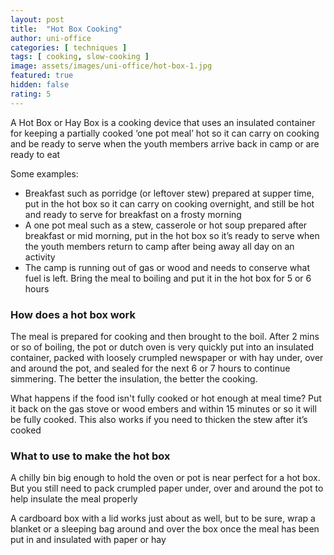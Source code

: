 ```yaml
---
layout: post
title:  "Hot Box Cooking"
author: uni-office
categories: [ techniques ]
tags: [ cooking, slow-cooking ]
image: assets/images/uni-office/hot-box-1.jpg
featured: true
hidden: false
rating: 5
---
```


A Hot Box or Hay Box is a cooking device that uses an insulated container for keeping a partially cooked ‘one pot meal’ hot so it can carry on cooking and be ready to serve when the youth members arrive back in camp or are ready to eat

Some examples:

* Breakfast such as porridge (or leftover stew) prepared at supper time, put in the hot box so it can carry on cooking overnight, and still be hot and ready to serve for breakfast on a frosty morning
* A one pot meal such as a stew, casserole or hot soup prepared after breakfast or mid morning, put in the hot box so it’s ready to serve when the youth members return to camp after being away all day on an activity
* The camp is running out of gas or wood and needs to conserve what fuel is left. Bring the meal to boiling and put it in the hot box for 5 or 6 hours

### How does a hot box work

The meal is prepared for cooking and then brought to the boil. After 2 mins or so of boiling, the pot or dutch oven is very quickly put into an insulated container, packed with loosely crumpled newspaper or with hay under, over and around the pot, and sealed for the next 6 or 7 hours to continue simmering. The better the insulation, the better the cooking.

What happens if the food isn't fully cooked or hot enough at meal time?  Put it back on the gas stove or wood embers and within 15 minutes or so it will be fully cooked.  This also works if you need to thicken the stew after it’s cooked

### What to use to make the hot box

A chilly bin big enough to hold the oven or pot is near perfect for a hot box.  But you still need to pack crumpled paper under, over and around the pot to help insulate the meal properly

A cardboard box with a lid works just about as well, but to be sure, wrap a blanket or a sleeping bag around and over the box once the meal has been put in and insulated with paper or hay
